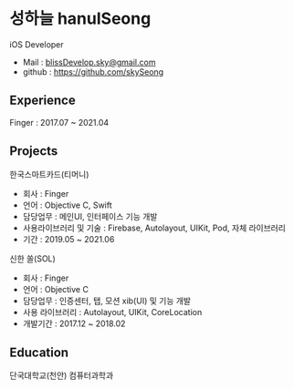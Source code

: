 성하늘 hanulSeong
=============================
iOS Developer
- Mail : blissDevelop.sky@gmail.com
- github : https://github.com/skySeong



Experience
--------------------------------
Finger : 2017.07 ~ 2021.04



Projects
--------------------------------------

한국스마트카드(티머니)
- 회사 : Finger
- 언어 : Objective C, Swift
- 담당업무 : 메인UI, 인터페이스 기능 개발
- 사용라이브러리 및 기술 : Firebase, Autolayout, UIKit, Pod, 자체 라이브러리
- 기간 : 2019.05 ~ 2021.06

신한 쏠(SOL)

- 회사 : Finger
- 언어 : Objective C
- 담당업무 : 인증센터, 탭, 모션 xib(UI) 및 기능 개발  
- 사용 라이브러리 : Autolayout, UIKit, CoreLocation 
- 개발기간 : 2017.12 ~ 2018.02


Education
-------------------------------------------
 단국대학교(천안) 컴퓨터과학과
 
